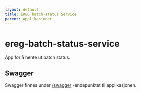 ```yaml
---
layout: default
title: EREG batch-status Service
parent: Applikasjoner
---
```


# ereg-batch-status-service
App for å hente ut batch status.

## Swagger
Swagger finnes under [/swagger](https://ereg-batch-status-service.dev.intern.nav.no/swagger) -endepunktet til applikasjonen.
